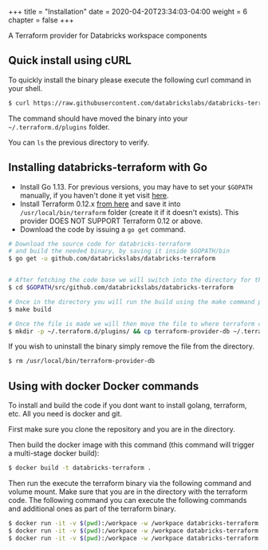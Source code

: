 +++
title = "Installation"
date = 2020-04-20T23:34:03-04:00
weight = 6
chapter = false
+++

A Terraform provider for Databricks workspace components

## Quick install using cURL

To quickly install the binary please execute the following curl command in your shell.

```bash
$ curl https://raw.githubusercontent.com/databrickslabs/databricks-terraform/master/godownloader-databricks-provider.sh | bash -s -- -b $HOME/.terraform.d/plugins
```

The command should have moved the binary into your `~/.terraform.d/plugins` folder.

You can `ls` the previous directory to verify.

## Installing databricks-terraform with Go

* Install Go 1.13. For previous versions, you may have to set your `$GOPATH` manually, if you haven't done it yet visit [here](https://golang.org/doc/install).
* Install Terraform 0.12.x [from here](https://www.terraform.io/downloads.html) and save it into `/usr/local/bin/terraform` folder (create it if it doesn't exists). This provider DOES NOT SUPPORT Terraform 0.12 or above.
* Download the code by issuing a `go get` command.

```bash
# Download the source code for databricks-terraform
# and build the needed binary, by saving it inside $GOPATH/bin
$ go get -u github.com/databrickslabs/databricks-terraform


# After fetching the code base we will switch into the directory for the code base.
$ cd $GOPATH/src/github.com/databrickslabs/databricks-terraform 

# Once in the directory you will run the build using the make command provided by the make file
$ make build

# Once the file is made we will then move the file to where terraform can pick it up
$ mkdir -p ~/.terraform.d/plugins/ && cp terraform-provider-db ~/.terraform.d/plugins/terraform-provider-db
```

If you wish to uninstall the binary simply remove the file from the directory.

```bash
$ rm /usr/local/bin/terraform-provider-db
```

## Using with docker Docker commands

To install and build the code if you dont want to install golang, terraform, etc. All you need is docker and git.

First make sure you clone the repository and you are in the directory.

Then build the docker image with this command (this command will trigger a multi-stage docker build):

```bash
$ docker build -t databricks-terraform . 
```

Then run the execute the terraform binary via the following command and volume mount. Make sure that you are in the directory
 with the terraform code. The following command you can execute the following commands and additional ones as part of 
 the terraform binary.
 
```bash
$ docker run -it -v $(pwd):/workpace -w /workpace databricks-terraform init
$ docker run -it -v $(pwd):/workpace -w /workpace databricks-terraform plan
$ docker run -it -v $(pwd):/workpace -w /workpace databricks-terraform apply

```


